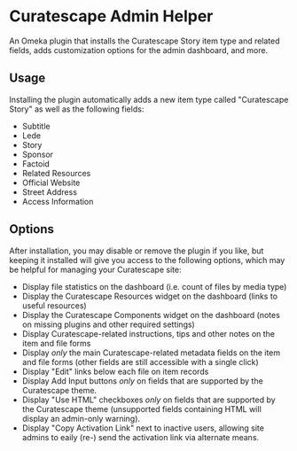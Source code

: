 # Curatescape Admin Helper

An Omeka plugin that installs the Curatescape Story item type and related fields, adds customization options for the admin dashboard, and more.

## Usage

Installing the plugin automatically adds a new item type called "Curatescape Story" as well as the following fields:

- Subtitle
- Lede
- Story
- Sponsor
- Factoid
- Related Resources
- Official Website
- Street Address
- Access Information

## Options

After installation, you may disable or remove the plugin if you like, but keeping it installed will give you access to the following options, which may be helpful for managing your Curatescape site:

- Display file statistics on the dashboard (i.e. count of files by media type)
- Display the Curatescape Resources widget on the dashboard (links to useful resources)
- Display the Curatescape Components widget on the dashboard (notes on missing plugins and other required settings)
- Display Curatescape-related instructions, tips and other notes on the item and file forms
- Display _only_ the main Curatescape-related metadata fields on the item and file forms (other fields are still accessible with a single click)
- Display "Edit" links below each file on item records
- Display Add Input buttons _only_ on fields that are supported by the Curatescape theme.
- Display "Use HTML" checkboxes _only_ on fields that are supported by the Curatescape theme (unsupported fields containing HTML will display an admin-only warning).
- Display "Copy Activation Link" next to inactive users, allowing site admins to eaily (re-) send the activation link via alternate means.
